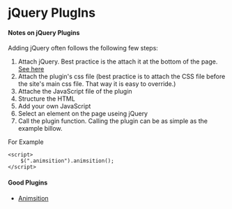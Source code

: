 <!--
GitHub Markdown System:
https://help.github.com/articles/markdown-basics/
https://guides.github.com/features/mastering-markdown/
-->

# jQuery PlugIns

#### Notes on jQuery Plugins

Adding jQuery often follows the following few steps:


1. Attach jQuery. Best practice is the attach it at the bottom of the page. [See here](https://github.com/bappygolder/CodeLibrary/blob/master/03.%20jQuery.md)
2. Attach the plugin's css file (best practice is to attach the CSS file before the site's main css file. That way it is easy to override.)
3. Attache the JavaScript file of the plugin
4. Structure the HTML
5. Add your own JavaScript
6. Select an element on the page useing jQuery
7. Call the plugin function. Calling the plugin can be as simple as the example billow. 

For Example
```
<script>
	$(".animsition").animsition();
</script>
```

#### Good Plugins

- [Animsition](https://github.com/blivesta/animsition)

<!--
New sections:
####Start New File
```
javascript
```
-->
